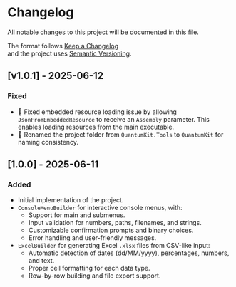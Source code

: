 # Changelog

All notable changes to this project will be documented in this file.

The format follows [Keep a Changelog](https://keepachangelog.com/en/1.0.0/)  
and the project uses [Semantic Versioning](https://semver.org/).

## [v1.0.1] - 2025-06-12
### Fixed
- 🐛 Fixed embedded resource loading issue by allowing `JsonFromEmbeddedResource` to receive an `Assembly` parameter. This enables loading resources from the main executable.
- 🔧 Renamed the project folder from `QuantumKit.Tools` to `QuantumKit` for naming consistency.

## [1.0.0] - 2025-06-11

### Added
- Initial implementation of the project.
- `ConsoleMenuBuilder` for interactive console menus, with:
  - Support for main and submenus.
  - Input validation for numbers, paths, filenames, and strings.
  - Customizable confirmation prompts and binary choices.
  - Error handling and user-friendly messages.
- `ExcelBuilder` for generating Excel `.xlsx` files from CSV-like input:
  - Automatic detection of dates (dd/MM/yyyy), percentages, numbers, and text.
  - Proper cell formatting for each data type.
  - Row-by-row building and file export support.
